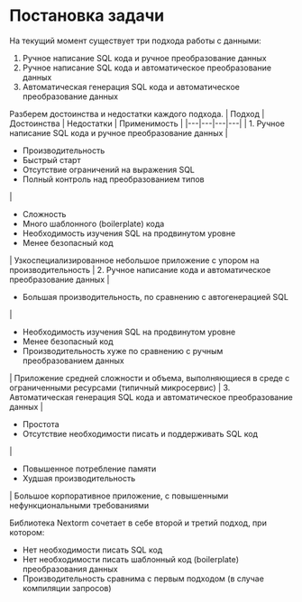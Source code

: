 # Постановка задачи

На текущий момент существует три подхода работы с данными:

1. Ручное написание SQL кода и ручное преобразование данных
2. Ручное написание SQL кода и автоматическое преобразование данных
3. Автоматическая генерация SQL кода и автоматическое преобразование данных

Разберем достоинства и недостатки каждого подхода.
| Подход  | Достоинства  | Недостатки  | Применимость  |
|---|---|---|---|
| 1. Ручное написание SQL кода и ручное преобразование данных  | <ul><li>Производительность</li><li>Быстрый старт</li><li>Отсутствие ограничений на выражения SQL</li><li>Полный контроль над преобразованием типов</li></ul> | <ul><li>Сложность</li><li>Много шаблонного (boilerplate) кода</li><li>Необходимость изучения SQL на продвинутом уровне</li><li>Менее безопасный код</li></ul> | Узкоспециализированное небольшое приложение с упором на производительность
| 2. Ручное написание кода и автоматическое преобразование данных  | <ul><li>Большая производительность, по сравнению с автогенерацией SQL</li></ul> | <ul><li>Необходимость изучения SQL на продвинутом уровне</li><li>Менее безопасный код</li><li>Производительность хуже по сравнению с ручным преобразованием данных</li></ul> | Приложение средней сложности и объема, выполняющиеся в среде с ограниченными ресурсами (типичный микросервис)
| 3. Автоматическая генерация SQL кода и автоматическое преобразование данных | <ul><li>Простота</li><li>Отсутствие необходимости писать и поддерживать SQL код</li></ul> | <ul><li>Повышенное потребление памяти</li><li>Худшая производительность</li></ul> | Большое корпоративное приложение, с повышенными нефункциональными требованиями

Библиотека Nextorm сочетает в себе второй и третий подход, при котором:

- Нет необходимости писать SQL код
- Нет необходимости писать шаблонный код (boilerplate) преобразования данных
- Производительность сравнима с первым подходом (в случае компиляции запросов)
